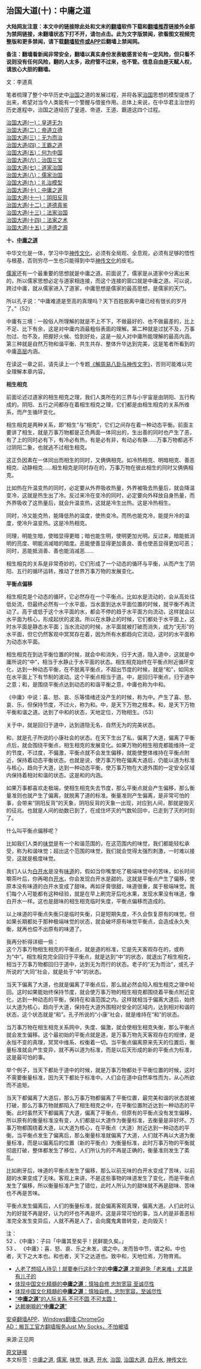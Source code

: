  <h2>治国大道(十)：中庸之道</h2> <p class="notice"><b>大陆网友注意：本文中的链接除此处和文末的<a href="https://github.com/bannedbook/fanqiang" >翻墙</a>软件下载和<a href="https://github.com/killgcd/justmysocks/blob/master/README.md">翻墙推荐</a>链接外全部为禁网链接，未翻墙状态下打不开，请勿点击。此为文字版禁闻，欲看图文视频完整版和更多禁闻，请下载<a href="https://github.com/bannedbook/fanqiang">翻墙软件或APP</a>后翻墙上禁闻网。</p><p>备注：翻墙看新闻非常安全，翻墙以真实身份发表敏感言论有一定风险，但只看不说则没有任何风险，翻的人太多，政府管不过来，也不管。信息自由是天赋人权，请放心大胆的翻墙。</b></p>  <div class="entry"> <p></p> <p>文：李道真</p> <p>笔者梳理了整个中华历史中<span class='wp_keywordlink'><a href="https://www.bannedbook.org/forum24/topic8925.html" title="《治国大道》" target="_blank">治国</a></span>之道的发展过程，并将各家<a href="https://www.bannedbook.org/bnews/tag/%E6%B2%BB%E5%9B%BD/" class="st_tag internal_tag" rel="tag" title="标签 治国 下的日志">治国</a>思想的模型提炼了出来，希望对当今人类能有一个警醒与借鉴作用。总体上来说，在中华君主治世的历史進程中，治国之道经历了皇道、帝道、王道、霸道这四个过程。</p> <p><a class="postlink" href="https://www.bannedbook.org/bnews/cbnews/20180307/911097.html">治国大道(一)：皇道无为</a><br /> <a class="postlink" href="https://www.bannedbook.org/bnews/cbnews/20180308/911611.html">治国大道(二)：帝道立德</a><br /> <a class="postlink" href="https://www.bannedbook.org/bnews/cbnews/20180309/912114.html">治国大道(三)：无为而治</a><br /> <a class="postlink" href="https://www.bannedbook.org/bnews/cbnews/20180310/912637.html">治国大道(四)：王霸之道</a><br /> <a class="postlink" href="https://www.bannedbook.org/bnews/cbnews/20180311/913065.html">治国大道(五)：何为中国</a><br /> <a class="postlink" href="https://www.bannedbook.org/bnews/cbnews/20180312/913459.html">治国大道(六)：治国三宝</a><br /> <a class="postlink" href="https://www.bannedbook.org/bnews/cbnews/20180313/913985.html">治国大道(七)：道家治国</a><br /> <a class="postlink" href="https://www.bannedbook.org/bnews/cbnews/20180314/914482.html">治国大道(八)：儒家治国</a><br /> <a class="postlink" href="https://www.bannedbook.org/bnews/cbnews/20180315/914943.html">治国大道(九)：礼治模型</a><br /> <a class="postlink" href="https://www.bannedbook.org/bnews/cbnews/20180316/915423.html">治国大道(十)：中庸之道</a><br /> <a class="postlink" href="https://www.bannedbook.org/bnews/cbnews/20180317/915893.html">治国大道(十一)：阴阳反背</a><br /> <a class="postlink" href="https://www.bannedbook.org/bnews/cbnews/20180318/916241.html">治国大道(十二)：道德真鉴</a><br /> <a class="postlink" href="https://www.bannedbook.org/bnews/cbnews/20180319/916654.html">治国大道(十三)：法家治国</a><br /> <a class="postlink" href="https://www.bannedbook.org/bnews/cbnews/20180320/916962.html">治国大道(十四)：法家之术</a><br /> <a class="postlink" href="https://www.bannedbook.org/bnews/topimagenews/20180322/917868.html">治国大道(十五)：道德之源</a></p> <p><strong>十、<a href="https://www.bannedbook.org/bnews/tag/%E4%B8%AD%E5%BA%B8%E4%B9%8B%E9%81%93/" class="st_tag internal_tag" rel="tag" title="标签 中庸之道 下的日志">中庸之道</a></strong></p> <p>中华文化是一体，学习中华<span class='wp_keywordlink'><a href="https://www.bannedbook.org/forum3/topic152.html" title="神传文化" target="_blank">神传文化</a></span>，必须有全局观、全息观，必须有足够的悟性与根基，否则穷尽一生也只能得到中华<a href="https://www.bannedbook.org/bnews/tag/%e7%a5%9e%e4%bc%a0%e6%96%87%e5%8c%96/" class="st_tag internal_tag" rel="tag" title="标签 神传文化 下的日志">神传文化</a>的皮毛。</p> <p><a href="https://www.bannedbook.org/bnews/tag/%e5%84%92%e5%ae%b6/" class="st_tag internal_tag" rel="tag" title="标签 儒家 下的日志">儒家</a>还有一个最重要的思想就是中庸之道。前面说了，儒家是从道家中分离出来的，所以儒家思想必定与道家相连接，而这个连接的窗口就是中庸之道。可以说，跨过中庸，就从儒家进入了道家，中庸思想是儒家的最高思想，是儒家的天门。</p> <p>所以孔子说：“中庸难道是至高的真理吗？天下百姓脱离中庸已经有很长的岁月了。”（52）</p> <p>中庸有三境：一般俗人所理解的就是不上不下，不做最好的、也不做最差的，比上不足、比下有余，这是对中庸内涵最粗俗表面的理解。第二种就是过犹不及，万事勿过、勿不及，把握好火候、恰到好处，这是一般人对中庸所能理解的最高内涵。第三种就是自然万物和谐平衡、共生共存、整体升华达到完美，这是笔者所看到的中庸<span class='wp_keywordlink_affiliate'><a href="https://www.bannedbook.org/bnews/ccpdope/" title="中共高层内幕" target="_blank">高层</a></span>内涵。</p>  <p>在读这一章之前，请先读上一个专题<a href="https://www.bannedbook.org/forum24/topic6182.html" target="_blank" rel="noopener">《解周易八卦与神传文字》</a>，否则可能难以完全理解本章内容。</p> <p><strong>相生相克</strong></p> <p>前面论述过道家的相生相克之理，我们人类所在的三界与小宇宙是由阴阳、五行构成的。阴阳、五行之间都存在着相生相克之理，它们都是由相生相克的关系所维系，而产生循环变化。</p> <p>相生相克是两种关系，即“相生”与“相克”，它们之间存在着一种动态平衡。前面主要讲了相生，就是万事万物都是正负两面一体同出的，生出善的同时也产生了恶，有了上的同时必有下，有冷必有热，有是必有非，有动必有静……万事万物都逃不过阴阳二象，也就逃不过相生相克。</p> <p>这正负因素在一体同出而相生的同时，又俩俩相克。如冷热相克、明暗相克、善恶相克、动静相克……相生相克是同时存在的，万事万物在彼此相生的同时又俩俩相克。</p> <p>比如热在升温变热的同时，必定要从外界吸收热量，外界被吸去热量后，就会降温变冷，这就是热生出了冷。反过来冷在变冷的同时，必定要向外释放自身热量，而外界吸收了这热量后，就会升温变热，这就是冷生出热。这是冷热相生。</p> <p>同时，冷又能克热，能降低热的温度，使热变冷。而热也能克冷，能提升冷的温度，使冷升温变热。这是冷热相克。</p> <p>同理，明能生暗，使暗显得更暗；暗也能生明，使明更加光明。反过来，暗能抵消明的亮度、明能消减暗的暗度。恶能使善显得更加善良、善也使恶显得更加可恶；同时，恶能抵消善、善也能消减恶……</p> <p>相生相克的关系是非常奇妙的，它们形成了一个动态的循环与平衡，从而产生了阴阳、五行的循环运转，推动了世界万事万物的发展变化。</p>  <p><strong>平衡点偏移</strong></p> <p>相生相克是个动态的循环，它必然存在一个平衡点。比如水是流动的，会从高处往低处流，但最终必然有一个水平面，当水面到达水平面位置的时候，就平衡不再流动了。高于或低于这个水平面的水，都会不停的趋于水平面方向流动，这样就会以水平面为核心，形成起伏的波浪。所以在水静止的时候，它们都处于水平面上，这时水平面是静态水平面；当水流动的时候，水平面就被打破而消失，成为“无形”的水平面，但它仍然客观中冥冥存在着，因为所有水都趋向它流动，这时的水平面称为动态水平面。</p> <p>相生相克在到达平衡位置的时候，就会中和消失，归于大道，隐入道中，这就是中庸所说的“中”，相当于水静止于水平面的状态。相生相克始终在平衡点附近循环变化，达到一种动态平衡，在不脱离平衡点，不超出节度的时候，就是“和”，如同水在水平面上下有节制的波动。这个平衡点相当于道。中，是回归平衡点，归于道中之意；和，是围绕平衡点达到动态的和谐平衡之意，中庸也称为中和。</p> <p>《中庸》中说：喜、怒、哀、乐等情绪还没产生的时候，称为中。产生了喜、怒、哀、乐，但保持节度，不过火，称为和。中，是天下万物之根本。和，是天下万物平衡和谐之道。达到了中和的状态，天地定位，万物相生。（53）</p> <p>关于中，就是回归于道中，达到道隐无名、自然无为的完美状态。</p> <p>和，就是孔子所说的小康社会的状态。在天下生出了私，偏离了大道，偏离了平衡点后，就会围绕平衡点，相生相克的发展变化。如果万物的相生相克都能维持一定的节度，不过度，不偏激，平衡点就不会发生偏移，就能使整体维持在平衡点附近，保持着动态平衡状态。也就是说，使万事万物在偏离大道后，仍能以道为标准与核心，趋向于大道，达到一种动态平衡，使万事万物在大道外围的一定安全区域内保持着相对和谐的状态。这是和的内涵。</p> <p>如果万事都喜欢走极端，使相生相克失去节度，那么平衡点就会产生偏移，那么衡量准则也就产生了偏离，就脱离了道的标准。衡量准则产生偏离，是非常可怕的事，会带来“阴阳反背”的天象，阴阳反背的天象一出现，对应到人间，那就是毁灭的征兆。也就是人间的劫数已到了，在成住坏灭的气数轮回中，已走到了灭的时刻了。</p> <p>什么叫平衡点偏移呢？</p> <p>比如我们人类的<a href="https://www.bannedbook.org/bnews/tag/%E5%91%B3%E8%A7%89/" class="st_tag internal_tag" rel="tag" title="标签 味觉 下的日志">味觉</a>是有一个和谐范围的，在这范围内的味觉，我们都能轻松承受，称为和谐味觉；超出这个范围的味觉，我们就会觉得太强烈刺激，一时难以接受，这就是极度味觉。</p>  <p>我们人认为<a href="https://www.bannedbook.org/bnews/tag/%E7%99%BD%E5%BC%80%E6%B0%B4/" class="st_tag internal_tag" rel="tag" title="标签 白开水 下的日志">白开水</a>是没有<a href="https://www.bannedbook.org/bnews/tag/%E5%91%B3%E9%81%93/" class="st_tag internal_tag" rel="tag" title="标签 味道 下的日志">味道</a>的，假如当你嘴里吃了极端味觉中的苦味，如长时间嚼茶叶后，你再喝白<a href="https://www.bannedbook.org/bnews/tag/%e5%bc%80%e6%b0%b4/" class="st_tag internal_tag" rel="tag" title="标签 开水 下的日志">开水</a>，你会发现白开水是甜的。这就是平衡点产生了偏移，使原本没有味道的白开水变成了甜味。再如牙膏很甜，味道很重，属于极端味觉。我们每个人可能都有这种经验，就是在早上刷完牙后吃水果，发现水果没有味道，像白开水一样。这也是甜味的相生相克临时失度，平衡点偏移而造成的。</p> <p>以上味道的平衡点失衡只是临时失衡，只是短期失度，不久会恢复原有的味觉。但如果长期都处于那种极端味觉的状态，就会破坏原有味觉平衡点，会造成永久失衡，就再也偿不出原有的味道了。</p> <p>我再分析得详细一些：<br /> 这个万事万物相生相克的平衡点，就是道的标准，它是先天客观存在的，或称为“中”。相生相克完全回归于平衡点，就是达到“中”的状态，就退出了相生相克，相当于万事万物都回归于道中，达到无为而行的状态。老子的“无为而治”，或孔子所说的“大同”社会，就是处于“中”的状态。</p> <p>当天下偏离了大道，也就是偏离了平衡点后，那么就必然会陷入相生相克之理中轮回。这时如果能始终保持节度，就会使万事万物的相生相克都围绕着平衡点附近变化，达到一种动态的平衡，保持在和谐范围之内。这样就相当于偏离大道后，始终以大道为核心，趋向于大道，保持在大道外围相对安全的区域内，达到相对和谐的状态，这个状态就是“和”。孔子所说的“小康”社会，就是维持在“和”的状态。</p> <p>当万事万物在相生相克关系网中，失度、偏激，就会使相生相克失衡，那么平衡点就会发生偏移。这个最初始的平衡点就是道，是万事万物先天客观存在的规律，是永恒不变的真理，冥冥中维系、权衡着一切。当平衡点偏离原来先天的位置后，衡量标准就会产生变异，就不再以道为标准，而是以后天形成的新的平衡点为标准，这是最可怕的事。</p> <p>举个例子，当天下都处于道中的时候，就是万事万物都处于平衡位置的时候，这时不需要衡量标准，因为天下都处于标准中。人们会在道中自然率性而为，从心所欲而不逾矩。</p> <p>当天下都偏离了大道后，那么万事万物都偏离了平衡位置，最完美和谐的状态就被打破，那么万事万物就都陷入了相生相克之中，在平衡位置附近达到一种动态的平衡。此时虽然天下都偏离了大道，偏离了平衡点，但原有的平衡点没有发生偏移，所以原有的衡量标准没有变，人们都是以大道作为衡量标准，去衡量是非好坏。万事万物都围绕着大道，以大道为核心，在平衡点（大道）附近达到一种动态的平衡。当平衡点发生了偏离后，那么衡量标准就偏离了大道，人们就不再以大道为衡量标准，而是以偏离后的位置（新的平衡点）为衡量标准，此时万事万物的平衡就彻底打破，整体都发生了移位，人们所认为的不再是正确的，衡量准则发生了紊乱。</p> <p>比如刷牙后，味道的平衡点发生了偏移，那么以前无味的白开水变成了苦味，以前甜的水果变成了无味。客观上来讲，不是这些事物的味道发生了变化，而是平衡点发生了偏移，所以衡量标准产生了错位，此时人所认为的甜味就不再是甜味、苦味也不再是苦味。</p> <p>平衡点发生偏离后，人们的衡量标准，就会偏离客观真理，偏离大道。人们此时认为的好就不再是好，认为的坏也不再是坏。这是非常可怕的事，当人的是非善恶标准完全发生变异后，人就不再是人了，会向魔鬼禽兽转变，走向毁灭！</p>  <p>注：<br /> 52 、《中庸》：子曰「中庸其至矣乎！民鲜能久矣。」<br /> 53 、 《中庸》：喜、怒、哀、乐之未发，谓之中。发而皆中节，谓之和。中也者，天下之大本也。和也者，天下之达道也。致中和，天地位焉，万物育焉。</p> <ul class='op-related-articles' title='相关阅读'> <li><a href='https://www.bannedbook.org/bnews/funmedia/20200223/1282150.html' target='_blank'>人老了想招人待见！就要奉行这8个字的<b>中庸之道</b> 才能避免「老来难」尤其是有儿子的</a></li> <li><a href='https://www.bannedbook.org/bnews/lifebaike/20180828/990602.html' target='_blank'>体现中国文化精髓的<b>中庸之道</b>：慎独自修 忠恕宽容 至诚尽性</a></li> <li><a href='https://www.bannedbook.org/bnews/cnnews/20180826/990109.html' target='_blank'>体现中国文化精髓的<b>中庸之道</b>：慎独自修，忠恕宽容，至诚尽性</a></li> <li><a href='https://www.bannedbook.org/bnews/funmedia/20171002/835652.html' target='_blank'>“<b>中庸之道</b>”的人际关系 不可不圆 不可太圆！</a></li> <li><a href='https://www.bannedbook.org/bnews/comments/20160205/724807.html' target='_blank'>达赖喇嘛的“<b>中庸之道</b>”</a></li> </ul> <div class="texttj"> <a href="https://github.com/bannedbook/fanqiang/wiki/%E7%A6%81%E9%97%BB%E7%BD%91%E5%AE%89%E5%8D%93%E7%BF%BB%E5%A2%99%E6%96%B0%E9%97%BBAPP" target="_blank">安卓翻墙APP</a>、<a href="https://github.com/bannedbook/fanqiang/wiki/Chrome%E4%B8%80%E9%94%AE%E7%BF%BB%E5%A2%99%E5%8C%85" target="_blank">Windows翻墙:ChromeGo</a><br/> <a href="https://github.com/killgcd/justmysocks/blob/master/README.md" target="_blank">AD：搬瓦工官方翻墙服务Just My Socks，不怕被墙</a> </div><p>来源:正见网</p><a name='sharetosocial'></a>         <div><a href='https://www.bannedbook.org/bnews/cbnews/20180316/915423.html'>原文链接</a></div>  </div><!--END ENTRY--> <div class="postfooter"> <div>本文标签：<a href="https://www.bannedbook.org/bnews/tag/%E4%B8%AD%E5%BA%B8%E4%B9%8B%E9%81%93/" rel="tag">中庸之道</a>, <a href="https://www.bannedbook.org/bnews/tag/%e5%84%92%e5%ae%b6/" rel="tag">儒家</a>, <a href="https://www.bannedbook.org/bnews/tag/%E5%91%B3%E8%A7%89/" rel="tag">味觉</a>, <a href="https://www.bannedbook.org/bnews/tag/%E5%91%B3%E9%81%93/" rel="tag">味道</a>, <a href="https://www.bannedbook.org/bnews/tag/%e5%bc%80%e6%b0%b4/" rel="tag">开水</a>, <a href="https://www.bannedbook.org/bnews/tag/%E6%B2%BB%E5%9B%BD/" rel="tag">治国</a>, <a href="https://www.bannedbook.org/bnews/tag/%e6%b2%bb%e5%9b%bd%e5%a4%a7%e9%81%93/" rel="tag">治国大道</a>, <a href="https://www.bannedbook.org/bnews/tag/%E7%99%BD%E5%BC%80%E6%B0%B4/" rel="tag">白开水</a>, <a href="https://www.bannedbook.org/bnews/tag/%e7%a5%9e%e4%bc%a0%e6%96%87%e5%8c%96/" rel="tag">神传文化</a></div>  </div><!--END POSTFOOTER--> 